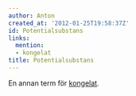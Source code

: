 ```yaml
---
author: Anton
created_at: '2012-01-25T19:58:37Z'
id: Potentialsubstans
links:
  mention:
  - kongelat
title: Potentialsubstans
---
```


En annan term för [kongelat].

  [kongelat]: kongelat
